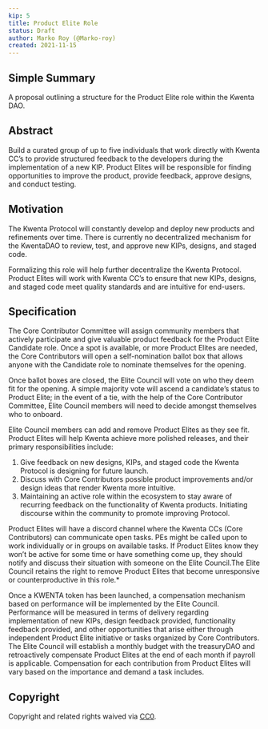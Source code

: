 ```yaml
---
kip: 5
title: Product Elite Role
status: Draft
author: Marko Roy (@Marko-roy)
created: 2021-11-15
---
```



## Simple Summary

A proposal outlining a structure for the Product Elite role within the Kwenta DAO.

## Abstract

Build a curated group of up to five individuals that work directly with Kwenta CC’s to provide structured feedback to the developers during the implementation of a new KIP. Product Elites will be responsible for finding opportunities to improve the product, provide feedback, approve designs, and conduct testing.

## Motivation

The Kwenta Protocol will constantly develop and deploy new products and refinements over time. There is currently no decentralized mechanism for the KwentaDAO to review, test, and approve new KIPs, designs, and staged code. 

Formalizing this role will help further decentralize the Kwenta Protocol. Product Elites will work with Kwenta CC’s to ensure that new KIPs, designs, and staged code meet quality standards and are intuitive for end-users.


## Specification

The Core Contributor Committee will assign community members that actively participate and give valuable product feedback for the Product Elite Candidate role. Once a spot is available, or more Product Elites are needed, the Core Contributors will open a self-nomination ballot box that allows anyone with the Candidate role to nominate themselves for the opening.

Once ballot boxes are closed, the Elite Council will vote on who they deem fit for the opening. A simple majority vote will ascend a candidate’s status to Product Elite; in the event of a tie, with the help of the Core Contributor Committee, Elite Council members will need to decide amongst themselves who to onboard. 

Elite Council members can add and remove Product Elites as they see fit. Product Elites will help Kwenta achieve more polished releases, and their primary responsibilities include:

1. Give feedback on new designs, KIPs, and staged code the Kwenta Protocol is designing for future launch. 
2. Discuss with Core Contributors possible product improvements and/or design ideas that render Kwenta more intuitive.
3. Maintaining an active role within the ecosystem to stay aware of recurring feedback on the functionality of Kwenta products. Initiating discourse within the community to promote improving Protocol.

Product Elites will have a discord channel where the Kwenta CCs (Core Contributors) can communicate open tasks. PEs might be called upon to work individually or in groups on available tasks. If Product Elites know they won’t be active for some time or have something come up, they should notify and discuss their situation with someone on the Elite Council.The Elite Council retains the right to remove Product Elites that become unresponsive or counterproductive in this role.*

Once a KWENTA token has been launched, a compensation mechanism based on performance will be implemented by the Elite Council. Performance will be measured in terms of delivery regarding implementation of new KIPs, design feedback provided, functionality feedback provided, and other opportunities that arise either through independent Product Elite initiative or tasks organized by Core Contributors. The Elite Council will establish a monthly budget with the treasuryDAO and retroactively compensate Product Elites at the end of each month if payroll is applicable. Compensation for each contribution from Product Elites will vary based on the importance and demand a task includes. 


## Copyright

Copyright and related rights waived via [CC0](https://creativecommons.org/publicdomain/zero/1.0/).
